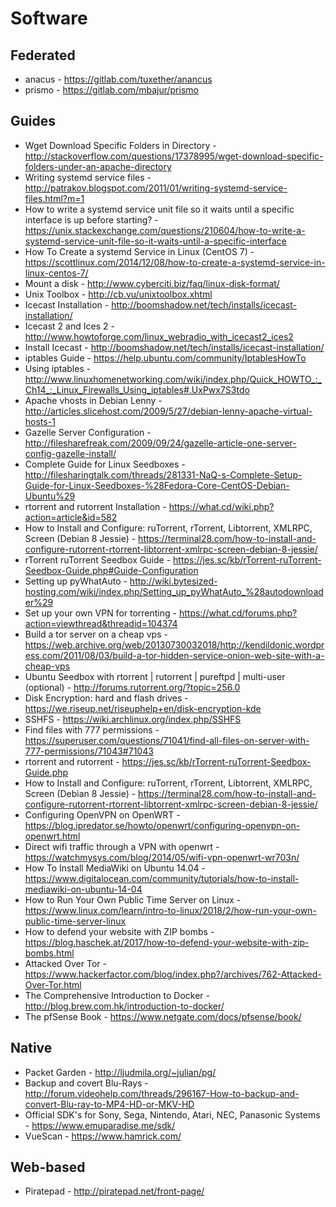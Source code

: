 # Software

## Federated

* anacus - https://gitlab.com/tuxether/anancus
* prismo - https://gitlab.com/mbajur/prismo

## Guides

* Wget Download Specific Folders in Directory - http://stackoverflow.com/questions/17378995/wget-download-specific-folders-under-an-apache-directory
* Writing systemd service files - http://patrakov.blogspot.com/2011/01/writing-systemd-service-files.html?m=1
* How to write a systemd service unit file so it waits until a specific interface is up before starting? - https://unix.stackexchange.com/questions/210604/how-to-write-a-systemd-service-unit-file-so-it-waits-until-a-specific-interface
* How To Create a systemd Service in Linux (CentOS 7) - https://scottlinux.com/2014/12/08/how-to-create-a-systemd-service-in-linux-centos-7/
* Mount a disk - http://www.cyberciti.biz/faq/linux-disk-format/
* Unix Toolbox - http://cb.vu/unixtoolbox.xhtml
* Icecast Installation - http://boomshadow.net/tech/installs/icecast-installation/
* Icecast 2 and Ices 2 - http://www.howtoforge.com/linux_webradio_with_icecast2_ices2
* Install Icecast - http://boomshadow.net/tech/installs/icecast-installation/
* iptables Guide - https://help.ubuntu.com/community/IptablesHowTo
* Using iptables - http://www.linuxhomenetworking.com/wiki/index.php/Quick_HOWTO_:_Ch14_:_Linux_Firewalls_Using_iptables#.UxPwx7S3tdo
* Apache vhosts in Debian Lenny - http://articles.slicehost.com/2009/5/27/debian-lenny-apache-virtual-hosts-1
* Gazelle Server Configuration - http://filesharefreak.com/2009/09/24/gazelle-article-one-server-config-gazelle-install/
* Complete Guide for Linux Seedboxes - http://filesharingtalk.com/threads/281331-NaQ-s-Complete-Setup-Guide-for-Linux-Seedboxes-%28Fedora-Core-CentOS-Debian-Ubuntu%29
* rtorrent and rutorrent Installation - https://what.cd/wiki.php?action=article&id=582
* How to Install and Configure: ruTorrent, rTorrent, Libtorrent, XMLRPC, Screen (Debian 8 Jessie) - https://terminal28.com/how-to-install-and-configure-rutorrent-rtorrent-libtorrent-xmlrpc-screen-debian-8-jessie/
* rTorrent ruTorrent Seedbox Guide - https://jes.sc/kb/rTorrent-ruTorrent-Seedbox-Guide.php#Guide-Configuration
* Setting up pyWhatAuto - http://wiki.bytesized-hosting.com/wiki/index.php/Setting_up_pyWhatAuto_%28autodownloader%29
* Set up your own VPN for torrenting - https://what.cd/forums.php?action=viewthread&threadid=104374
* Build a tor server on a cheap vps - https://web.archive.org/web/20130730032018/http://kendildonic.wordpress.com/2011/08/03/build-a-tor-hidden-service-onion-web-site-with-a-cheap-vps
* Ubuntu Seedbox with rtorrent | rutorrent | pureftpd | multi-user (optional) - http://forums.rutorrent.org/?topic=256.0
* Disk Encryption: hard and flash drives - https://we.riseup.net/riseuphelp+en/disk-encryption-kde
* SSHFS - https://wiki.archlinux.org/index.php/SSHFS
* Find files with 777 permissions - https://superuser.com/questions/71041/find-all-files-on-server-with-777-permissions/71043#71043
* rtorrent and rutorrent - https://jes.sc/kb/rTorrent-ruTorrent-Seedbox-Guide.php
* How to Install and Configure: ruTorrent, rTorrent, Libtorrent, XMLRPC, Screen (Debian 8 Jessie) - https://terminal28.com/how-to-install-and-configure-rutorrent-rtorrent-libtorrent-xmlrpc-screen-debian-8-jessie/
* Configuring OpenVPN on OpenWRT - https://blog.ipredator.se/howto/openwrt/configuring-openvpn-on-openwrt.html
* Direct wifi traffic through a VPN with openwrt - https://watchmysys.com/blog/2014/05/wifi-vpn-openwrt-wr703n/
* How To Install MediaWiki on Ubuntu 14.04 - https://www.digitalocean.com/community/tutorials/how-to-install-mediawiki-on-ubuntu-14-04
* How to Run Your Own Public Time Server on Linux - https://www.linux.com/learn/intro-to-linux/2018/2/how-run-your-own-public-time-server-linux
* How to defend your website with ZIP bombs - https://blog.haschek.at/2017/how-to-defend-your-website-with-zip-bombs.html
* Attacked Over Tor - https://www.hackerfactor.com/blog/index.php?/archives/762-Attacked-Over-Tor.html
* The Comprehensive Introduction to Docker - http://blog.brew.com.hk/introduction-to-docker/
* The pfSense Book - https://www.netgate.com/docs/pfsense/book/

## Native

* Packet Garden - http://ljudmila.org/~julian/pg/
* Backup and covert Blu-Rays - http://forum.videohelp.com/threads/296167-How-to-backup-and-convert-Blu-ray-to-MP4-HD-or-MKV-HD
* Official SDK's for Sony, Sega, Nintendo, Atari, NEC, Panasonic Systems - https://www.emuparadise.me/sdk/
* VueScan - https://www.hamrick.com/

## Web-based

* Piratepad - http://piratepad.net/front-page/
